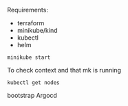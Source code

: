Requirements:
* terraform 
* minikube/kind
* kubectl
* helm

```shell
minikube start
```
To check context and that mk is running
```shell
kubectl get nodes
```
bootstrap Argocd

